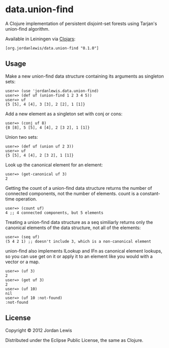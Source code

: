 # data.union-find

A Clojure implementation of persistent disjoint-set forests using Tarjan's
union-find algorithm.

Available in Leiningen via [Clojars](https://clojars.org/org.jordanlewis/data.union-find):

    [org.jordanlewis/data.union-find "0.1.0"]

## Usage

Make a new union-find data structure containing its arguments as singleton sets:

    user=> (use 'jordanlewis.data.union-find)
    user=> (def uf (union-find 1 2 3 4 5))
    user=> uf
    {5 [5], 4 [4], 3 [3], 2 [2], 1 [1]}

Add a new element as a singleton set with conj or cons:

    user=> (conj uf 8)
    {8 [8], 5 [5], 4 [4], 2 [3 2], 1 [1]}

Union two sets:

    user=> (def uf (union uf 2 3))
    user=> uf
    {5 [5], 4 [4], 2 [3 2], 1 [1]}

Look up the canonical element for an element:

    user=> (get-canonical uf 3)
    2

Getting the count of a union-find data structure returns the number of connected
components, not the number of elements. count is a constant-time operation.

    user=> (count uf)
    4 ;; 4 connected components, but 5 elements

Treating a union-find data structure as a seq similiarly returns only the
canonical elements of the data structure, not all of the elements:

    user=> (seq uf)
    (5 4 2 1) ;; doesn't include 3, which is a non-canonical element

union-find also implements ILookup and IFn as canonical element lookups, so you
can use get on it or apply it to an element like you would with a vector or a
map.

    user=> (uf 3)
    2
    user=> (get uf 3)
    2
    user=> (uf 10)
    nil
    user=> (uf 10 :not-found)
    :not-found


## License

Copyright © 2012 Jordan Lewis

Distributed under the Eclipse Public License, the same as Clojure.
